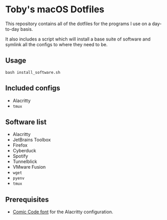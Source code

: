 # Toby's macOS Dotfiles

This repository contains all of the dotfiles for the programs I use on a day-to-day basis. 

It also includes a script which will install a base suite of software and symlink all the configs to where they need to be.

## Usage

`bash install_software.sh`

## Included configs

- Alacritty
- `tmux`

## Software list

- Alacritty
- JetBrains Toolbox
- Firefox
- Cyberduck
- Spotify
- Tunnelblick
- VMware Fusion
- `wget`
- `pyenv`
- `tmux`

## Prerequisites

- [Comic Code font](https://www.myfonts.com/fonts/tabular-type-foundry/comic-code/) for the Alacritty configuration.